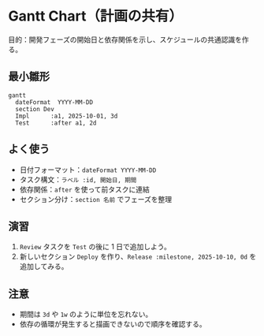 # Gantt Chart（計画の共有）
目的：開発フェーズの開始日と依存関係を示し、スケジュールの共通認識を作る。

## 最小雛形
```mermaid
gantt
  dateFormat  YYYY-MM-DD
  section Dev
  Impl      :a1, 2025-10-01, 3d
  Test      :after a1, 2d
```

## よく使う
- 日付フォーマット：`dateFormat YYYY-MM-DD`
- タスク構文：`ラベル :id, 開始日, 期間`
- 依存関係：`after` を使って前タスクに連結
- セクション分け：`section 名前` でフェーズを整理

## 演習
1. `Review` タスクを `Test` の後に 1 日で追加しよう。
2. 新しいセクション `Deploy` を作り、`Release :milestone, 2025-10-10, 0d` を追加してみる。

## 注意
- 期間は `3d` や `1w` のように単位を忘れない。
- 依存の循環が発生すると描画できないので順序を確認する。
